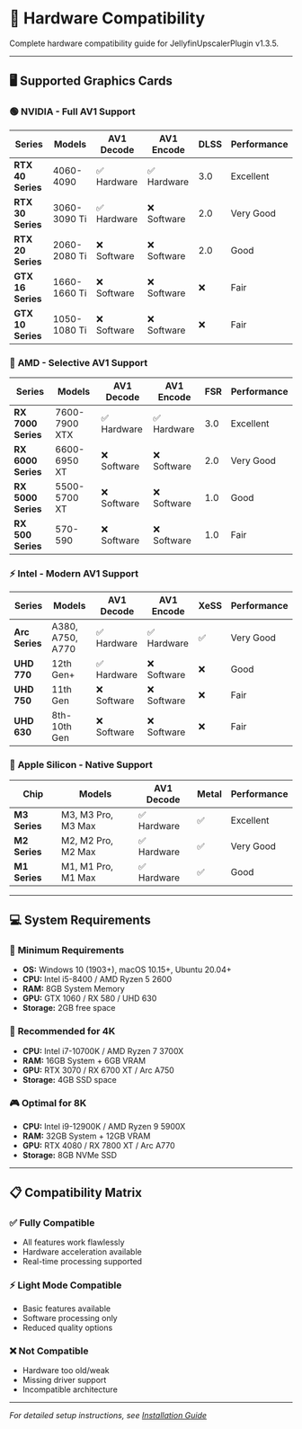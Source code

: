 # 🎯 Hardware Compatibility

Complete hardware compatibility guide for JellyfinUpscalerPlugin v1.3.5.

---

## 🖥️ **Supported Graphics Cards**

### 🟢 **NVIDIA - Full AV1 Support**
| Series | Models | AV1 Decode | AV1 Encode | DLSS | Performance |
|--------|---------|------------|------------|------|-------------|
| **RTX 40 Series** | 4060-4090 | ✅ Hardware | ✅ Hardware | 3.0 | Excellent |
| **RTX 30 Series** | 3060-3090 Ti | ✅ Hardware | ❌ Software | 2.0 | Very Good |
| **RTX 20 Series** | 2060-2080 Ti | ❌ Software | ❌ Software | 2.0 | Good |
| **GTX 16 Series** | 1660-1660 Ti | ❌ Software | ❌ Software | ❌ | Fair |
| **GTX 10 Series** | 1050-1080 Ti | ❌ Software | ❌ Software | ❌ | Fair |

### 🔴 **AMD - Selective AV1 Support**
| Series | Models | AV1 Decode | AV1 Encode | FSR | Performance |
|--------|---------|------------|------------|-----|-------------|
| **RX 7000 Series** | 7600-7900 XTX | ✅ Hardware | ✅ Hardware | 3.0 | Excellent |
| **RX 6000 Series** | 6600-6950 XT | ❌ Software | ❌ Software | 2.0 | Very Good |
| **RX 5000 Series** | 5500-5700 XT | ❌ Software | ❌ Software | 1.0 | Good |
| **RX 500 Series** | 570-590 | ❌ Software | ❌ Software | 1.0 | Fair |

### ⚡ **Intel - Modern AV1 Support**
| Series | Models | AV1 Decode | AV1 Encode | XeSS | Performance |
|--------|---------|------------|------------|------|-------------|
| **Arc Series** | A380, A750, A770 | ✅ Hardware | ✅ Hardware | ✅ | Very Good |
| **UHD 770** | 12th Gen+ | ✅ Hardware | ❌ Software | ❌ | Good |
| **UHD 750** | 11th Gen | ❌ Software | ❌ Software | ❌ | Fair |
| **UHD 630** | 8th-10th Gen | ❌ Software | ❌ Software | ❌ | Fair |

### 🍎 **Apple Silicon - Native Support**
| Chip | Models | AV1 Decode | Metal | Performance |
|------|---------|------------|-------|-------------|
| **M3 Series** | M3, M3 Pro, M3 Max | ✅ Hardware | ✅ | Excellent |
| **M2 Series** | M2, M2 Pro, M2 Max | ✅ Hardware | ✅ | Very Good |
| **M1 Series** | M1, M1 Pro, M1 Max | ✅ Hardware | ✅ | Good |

---

## 💻 **System Requirements**

### 🎯 **Minimum Requirements**
- **OS:** Windows 10 (1903+), macOS 10.15+, Ubuntu 20.04+
- **CPU:** Intel i5-8400 / AMD Ryzen 5 2600
- **RAM:** 8GB System Memory
- **GPU:** GTX 1060 / RX 580 / UHD 630
- **Storage:** 2GB free space

### 🚀 **Recommended for 4K**
- **CPU:** Intel i7-10700K / AMD Ryzen 7 3700X
- **RAM:** 16GB System + 6GB VRAM
- **GPU:** RTX 3070 / RX 6700 XT / Arc A750
- **Storage:** 4GB SSD space

### 🎮 **Optimal for 8K**
- **CPU:** Intel i9-12900K / AMD Ryzen 9 5900X
- **RAM:** 32GB System + 12GB VRAM
- **GPU:** RTX 4080 / RX 7800 XT / Arc A770
- **Storage:** 8GB NVMe SSD

---

## 📋 **Compatibility Matrix**

### ✅ **Fully Compatible**
- All features work flawlessly
- Hardware acceleration available
- Real-time processing supported

### ⚡ **Light Mode Compatible**
- Basic features available
- Software processing only
- Reduced quality options

### ❌ **Not Compatible**
- Hardware too old/weak
- Missing driver support
- Incompatible architecture

---

*For detailed setup instructions, see [Installation Guide](Installation)*